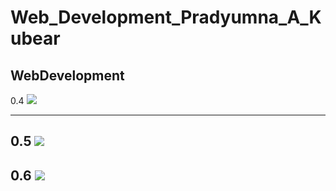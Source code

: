 # Web_Development_Pradyumna_A_Kubear
WebDevelopment
--------------------------------------------------------------------------------------------------------------------------------------------------------------------
0.4
[![](https://mermaid.ink/img/pako:eNqVkM0KwjAQhF8l7Nm24EXIoQdR9KAgtMdcQrJaxSQ1PxUpfXdTq4KgqHtaZmfng2lBGIlAweEpoBY42_Od5YppEmdqzdmhTfK8QNugpWRZlhuymJek8r52NMvG44lEZVJ5MK5JhVFZfeQC3RAwvMX_e1IfsF4lPfM9gfyEUHyvU-E-QGLGq-EJ-Ztx-ILo7zcHjEChjZqMXba9xMBXqJABjavELQ9Hz4DpLlp58Ka4aAHU24AjCLXk_lH9IHZXrNSH7Q?type=png)](https://mermaid.live/edit#pako:eNqVkM0KwjAQhF8l7Nm24EXIoQdR9KAgtMdcQrJaxSQ1PxUpfXdTq4KgqHtaZmfng2lBGIlAweEpoBY42_Od5YppEmdqzdmhTfK8QNugpWRZlhuymJek8r52NMvG44lEZVJ5MK5JhVFZfeQC3RAwvMX_e1IfsF4lPfM9gfyEUHyvU-E-QGLGq-EJ-Ztx-ILo7zcHjEChjZqMXba9xMBXqJABjavELQ9Hz4DpLlp58Ka4aAHU24AjCLXk_lH9IHZXrNSH7Q)

-----------------------------------------------------------------------------------------------------------------------------------------------------------------
0.5
[![](https://mermaid.ink/img/pako:eNqtkstKxDAUhl8lnHVvUy-VLGYhii4UBqZuNJtDcuZGk9QkHZSh727iqCgUBDHLnHz_94fkANIqAg6engcykq62uHaohWFxPXhy-Xy-JLcnx9lt2y7YzXXLNiH0npdlXTeKtC3Uzvp9Ia0ufY9H9MhEOGUk9P4uT6q_BtML6r4j7PuoKDVuTSG9n3T9HP6LajdlYnxy9nnhXz0KA0bamm9F86-iTwe26FASZwIu0ayxs44EZCxi75t1VZ_k1Syv67aq-Ok5P2uK5mL2KGDMmDCQgSYXG6r4uoekEBA2pGNGohWtcOiCAGHGeBSHYJevRgIPbqAMhj5pPj4D8BV2nsY3IIO1Xw?type=png)](https://mermaid.live/edit#pako:eNqtkstKxDAUhl8lnHVvUy-VLGYhii4UBqZuNJtDcuZGk9QkHZSh727iqCgUBDHLnHz_94fkANIqAg6engcykq62uHaohWFxPXhy-Xy-JLcnx9lt2y7YzXXLNiH0npdlXTeKtC3Uzvp9Ia0ufY9H9MhEOGUk9P4uT6q_BtML6r4j7PuoKDVuTSG9n3T9HP6LajdlYnxy9nnhXz0KA0bamm9F86-iTwe26FASZwIu0ayxs44EZCxi75t1VZ_k1Syv67aq-Ok5P2uK5mL2KGDMmDCQgSYXG6r4uoekEBA2pGNGohWtcOiCAGHGeBSHYJevRgIPbqAMhj5pPj4D8BV2nsY3IIO1Xw)
-----------------------------------------------------------------------------------------------------------------------------------------------------------------
0.6
[![](https://mermaid.ink/img/pako:eNotj80KAjEMhF-l5KwueBF68KToUdj1VpDQjn9s27VNFRHf3S7rnMIw-ZL5kI0OpCnjURAsNje-JPYmqKpjRpqv1y3SE0mrfdcd1G7bqavIkHXTLJcrBx8X7h7zc2GjbwJep6Fni1MeeIJM2xUz0v6QVlhKVuNtZRNY4KYwzcgjeb65-tNn9AzJFR6GdB0dzlx6MWTCt0a5SGzfwZKWVDCjMriK-lcgfeY-4_sDs-xMRw?type=png)](https://mermaid.live/edit#pako:eNotj80KAjEMhF-l5KwueBF68KToUdj1VpDQjn9s27VNFRHf3S7rnMIw-ZL5kI0OpCnjURAsNje-JPYmqKpjRpqv1y3SE0mrfdcd1G7bqavIkHXTLJcrBx8X7h7zc2GjbwJep6Fni1MeeIJM2xUz0v6QVlhKVuNtZRNY4KYwzcgjeb65-tNn9AzJFR6GdB0dzlx6MWTCt0a5SGzfwZKWVDCjMriK-lcgfeY-4_sDs-xMRw)
-------------------------------------------------------------------------------------------------------------------------------------------------------------------------

